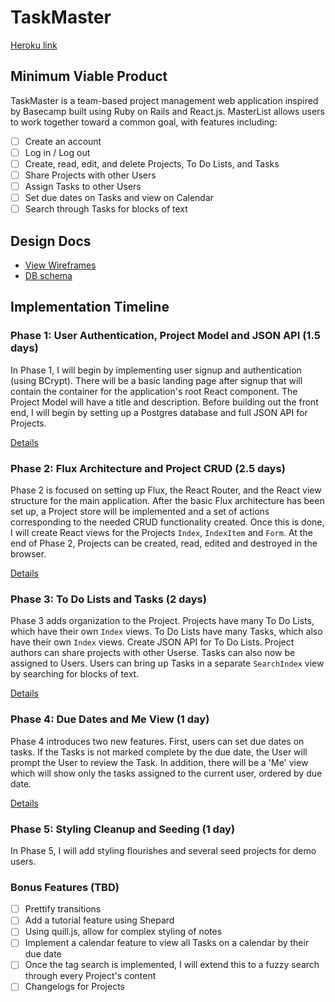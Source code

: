 # TaskMaster

[Heroku link][heroku]

[heroku]: https://vast-inlet-1827.herokuapp.com/

## Minimum Viable Product

TaskMaster is a team-based project management web application inspired by Basecamp built using Ruby on Rails
and React.js. MasterList allows users to work together toward a common goal, with features including:

<!-- This is a Markdown checklist. Use it to keep track of your progress! -->

- [ ] Create an account
- [ ] Log in / Log out
- [ ] Create, read, edit, and delete Projects, To Do Lists, and Tasks
- [ ] Share Projects with other Users
- [ ] Assign Tasks to other Users
- [ ] Set due dates on Tasks and view on Calendar
- [ ] Search through Tasks for blocks of text

## Design Docs
* [View Wireframes][view]
* [DB schema][schema]

[view]: ./docs/views.md
[schema]: ./docs/schema.md

## Implementation Timeline

### Phase 1: User Authentication, Project Model and JSON API (1.5 days)

In Phase 1, I will begin by implementing user signup and authentication (using
BCrypt). There will be a basic landing page after signup that will contain the
container for the application's root React component. The Project Model will
have a title and description. Before building out the front end, I will
begin by setting up a Postgres database and full JSON API for Projects.

[Details][phase-one]

### Phase 2: Flux Architecture and Project CRUD (2.5 days)

Phase 2 is focused on setting up Flux, the React Router, and the React view
structure for the main application. After the basic Flux architecture has been
set up, a Project store will be implemented and a set of actions corresponding to
the needed CRUD functionality created. Once this is done, I will create React
views for the Projects `Index`, `IndexItem` and `Form`. At the end of Phase 2,
Projects can be created, read, edited and destroyed in the browser.

[Details][phase-two]

### Phase 3: To Do Lists and Tasks (2 days)

Phase 3 adds organization to the Project. Projects have many To Do Lists,
which have their own `Index` views. To Do Lists have many Tasks, which
also have their own `Index` views. Create JSON API for To Do Lists. Project
authors can share projects with other Userse. Tasks can also now be assigned
to Users. Users can bring up Tasks in a separate `SearchIndex` view by searching
for blocks of text.

[Details][phase-three]

### Phase 4: Due Dates and Me View (1 day)

Phase 4 introduces two new features. First, users can set due dates on tasks.
If the Tasks is not marked complete by the due date, the User will prompt
the User to review the Task. In addition, there will be a 'Me' view which will
show only the tasks assigned to the current user, ordered by due date.

[Details][phase-four]

### Phase 5: Styling Cleanup and Seeding (1 day)

In Phase 5, I will add styling flourishes and several seed projects for demo users.

### Bonus Features (TBD)
- [ ] Prettify transitions
- [ ] Add a tutorial feature using Shepard
- [ ] Using quill.js, allow for complex styling of notes
- [ ] Implement a calendar feature to view all Tasks on a calendar by their due date
- [ ] Once the tag search is implemented, I will extend this to a fuzzy search
      through every Project's content
- [ ] Changelogs for Projects

[phase-one]: ./docs/phases/phase1.md
[phase-two]: ./docs/phases/phase2.md
[phase-three]: ./docs/phases/phase3.md
[phase-four]: ./docs/phases/phase4.md
